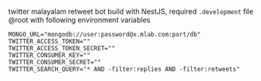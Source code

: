 twitter malayalam retweet bot build with NestJS, required ```.development``` file @root with following environment variables

```
MONGO_URL="mongodb://user:password@x.mlab.com:port/db"
TWITTER_ACCESS_TOKEN=""
TWITTER_ACCESS_TOKEN_SECRET=""
TWITTER_CONSUMER_KEY=""
TWITTER_CONSUMER_SECRET=""
TWITTER_SEARCH_QUERY="* AND -filter:replies AND -filter:retweets"
```
